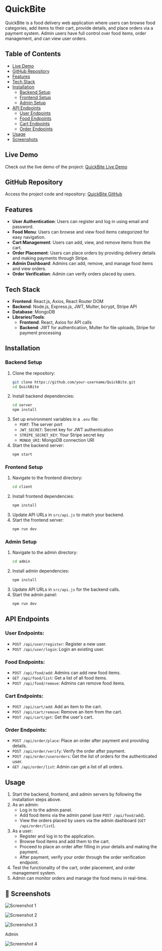 # QuickBite

QuickBite is a food delivery web application where users can browse food categories, add items to their cart, provide details, and place orders via a payment system. Admin users have full control over food items, order management, and can view user orders.

## Table of Contents
- [Live Demo](#live-demo)
- [GitHub Repository](#github-repository)
- [Features](#features)
- [Tech Stack](#tech-stack)
- [Installation](#installation)
  - [Backend Setup](#backend-setup)
  - [Frontend Setup](#frontend-setup)
  - [Admin Setup](#admin-setup)
- [API Endpoints](#api-endpoints)
  - [User Endpoints](#user-endpoints)
  - [Food Endpoints](#food-endpoints)
  - [Cart Endpoints](#cart-endpoints)
  - [Order Endpoints](#order-endpoints)
- [Usage](#usage)
- [Screenshots](#screenshots)
  
## Live Demo
Check out the live demo of the project:
[QuickBite Live Demo](#)

## GitHub Repository
Access the project code and repository:
[QuickBite GitHub](#)

## Features

- **User Authentication**: Users can register and log in using email and password.
- **Food Menu**: Users can browse and view food items categorized for easy navigation.
- **Cart Management**: Users can add, view, and remove items from the cart.
- **Order Placement**: Users can place orders by providing delivery details and making payments through Stripe.
- **Admin Dashboard**: Admins can add, remove, and manage food items and view orders.
- **Order Verification**: Admin can verify orders placed by users.

## Tech Stack

- **Frontend**: React.js, Axios, React Router DOM
- **Backend**: Node.js, Express.js, JWT, Multer, bcrypt, Stripe API
- **Database**: MongoDB
- **Libraries/Tools**: 
  - **Frontend**: React, Axios for API calls
  - **Backend**: JWT for authentication, Multer for file uploads, Stripe for payment processing

## Installation

### Backend Setup

1. Clone the repository:
   ```bash
   git clone https://github.com/your-username/QuickBite.git
   cd QuickBite
   ```
2. Install backend dependencies:
   ```bash
   cd server
   npm install
   ```
3. Set up environment variables in a `.env` file:
   - `PORT`: The server port
   - `JWT_SECRET`: Secret key for JWT authentication
   - `STRIPE_SECRET_KEY`: Your Stripe secret key
   - `MONGO_URI`: MongoDB connection URI
4. Start the backend server:
   ```bash
   npm start
   ```

### Frontend Setup

1. Navigate to the frontend directory:
   ```bash
   cd client
   ```
2. Install frontend dependencies:
   ```bash
   npm install
   ```
3. Update API URLs in `src/api.js` to match your backend.
4. Start the frontend server:
   ```bash
   npm run dev
   ```

### Admin Setup

1. Navigate to the admin directory:
   ```bash
   cd admin
   ```
2. Install admin dependencies:
   ```bash
   npm install
   ```
3. Update API URLs in `src/api.js` for the backend calls.
4. Start the admin panel:
   ```bash
   npm run dev
   ```

## API Endpoints

### User Endpoints:
- `POST /api/user/register`: Register a new user.
- `POST /api/user/login`: Login an existing user.

### Food Endpoints:
- `POST /api/food/add`: Admins can add new food items.
- `GET /api/food/list`: Get a list of all food items.
- `POST /api/food/remove`: Admins can remove food items.

### Cart Endpoints:
- `POST /api/cart/add`: Add an item to the cart.
- `POST /api/cart/remove`: Remove an item from the cart.
- `POST /api/cart/get`: Get the user's cart.

### Order Endpoints:
- `POST /api/order/place`: Place an order after payment and providing details.
- `POST /api/order/verify`: Verify the order after payment.
- `POST /api/order/userorders`: Get the list of orders for the authenticated user.
- `GET /api/order/list`: Admin can get a list of all orders.

## Usage

1. Start the backend, frontend, and admin servers by following the installation steps above.
2. As an admin:
   - Log in to the admin panel.
   - Add food items via the admin panel (use `POST /api/food/add`).
   - View the orders placed by users via the admin dashboard (`GET /api/order/list`).
3. As a user:
   - Register and log in to the application.
   - Browse food items and add them to the cart.
   - Proceed to place an order after filling in your details and making the payment.
   - After payment, verify your order through the order verification endpoint.
4. Test the functionality of the cart, order placement, and order management system.
5. Admin can monitor orders and manage the food menu in real-time.

## 📸 Screenshots


![Screenshot 1](./screenshots/screenshot1.png)


![Screenshot 2](./screenshots/screenshot2.png)

![Screenshot 3](./screenshots/screenshot3.png)

Admin

![Screenshot 4](./screenshots/screenshot4.png)

